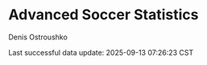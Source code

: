 # Advanced Soccer Statistics
Denis Ostroushko

<!-- gfm -->

Last successful data update: 2025-09-13 07:26:23 CST
